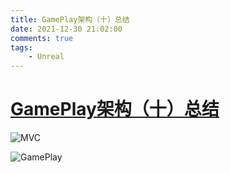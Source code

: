 ```yaml
---
title: GamePlay架构（十）总结
date: 2021-12-30 21:02:00
comments: true
tags:
    - Unreal
---
```


# [GamePlay架构（十）总结](https://zhuanlan.zhihu.com/p/24170697)

![MVC](/images/Unreal/MVC.jpg)

![GamePlay](/images/Unreal/GamePlay.jpg)